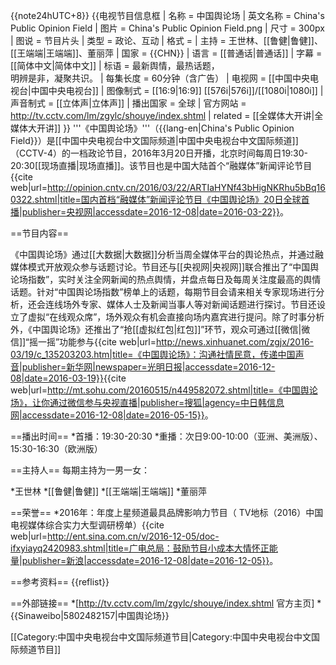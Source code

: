 {{note24hUTC+8}}
{{电视节目信息框
| 名称      = 中国舆论场
| 英文名称  = China's Public Opinion Field
| 图片      = China's Public Opinion Field.png
| 尺寸      = 300px
| 图说      = 节目片头
| 类型      = 政论、互动
| 格式      = 
| 主持      = 王世林、[[鲁健|鲁健]]、[[王端端|王端端]]、董丽萍
| 国家      = {{CHN}}
| 语言      = [[普通话|普通话]]
| 字幕      = [[简体中文|简体中文]]
| 标语      = 最新舆情，最热话题，<br/>明辨是非，凝聚共识。
| 每集长度  = 60分钟（含广告）
| 电视网    = [[中国中央电视台|中国中央电视台]]
| 图像制式  = [[16:9|16:9]] [[576i|576i]]/[[1080i|1080i]]
| 声音制式  = [[立体声|立体声]]
| 播出国家  = 全球
| 官方网站  = http://tv.cctv.com/lm/zgylc/shouye/index.shtml
| related  = [[全媒体大开讲|全媒体大开讲]]
}}
'''《中国舆论场》'''（{{lang-en|China's Public Opinion Field}}）是[[中国中央电视台中文国际频道|中国中央电视台中文国际频道]]（CCTV-4）的一档政论节目，2016年3月20日开播，北京时间每周日19:30-20:30[[现场直播|现场直播]]。该节目也是中国大陆首个“融媒体”新闻评论节目<ref>{{cite web|url=http://opinion.cntv.cn/2016/03/22/ARTIaHYNf43bHigNKRhu5bBq160322.shtml|title=国内首档“融媒体”新闻评论节目《中国舆论场》20日全球首播|publisher=央视网|accessdate=2016-12-08|date=2016-03-22}}</ref>。

==节目内容==

《中国舆论场》通过[[大数据|大数据]]分析当周全媒体平台的舆论热点，并通过融媒体模式开放观众参与话题讨论。节目还与[[央视网|央视网]]联合推出了“中国舆论场指数”，实时关注全网新闻的热点舆情，并盘点每日及每周关注度最高的舆情话题。针对“中国舆论场指数”榜单上的话题，每期节目会请来相关专家现场进行分析，还会连线场外专家、媒体人士及新闻当事人等对新闻话题进行探讨。节目还设立了虚拟“在线观众席”，场外观众有机会直接向场内嘉宾进行提问。除了时事分析外，《中国舆论场》还推出了“抢[[虚拟红包|红包]]”环节，观众可通过[[微信|微信]]“摇一摇”功能参与<ref>{{cite web|url=http://news.xinhuanet.com/zgjx/2016-03/19/c_135203203.htm|title=《中国舆论场》：沟通社情民意，传递中国声音|publisher=新华网|newspaper=光明日报|accessdate=2016-12-08|date=2016-03-19}}</ref><ref>{{cite web|url=http://mt.sohu.com/20160515/n449582072.shtml|title=《中国舆论场》，让你通过微信参与央视直播|publisher=搜狐|agency=中日韩信息网|accessdate=2016-12-08|date=2016-05-15}}</ref>。

==播出时间==
*首播：19:30-20:30
*重播：次日9:00-10:00（亚洲、美洲版）、15:30-16:30（欧洲版）

==主持人==
每期主持为一男一女：

*王世林
*[[鲁健|鲁健]]
*[[王端端|王端端]]
*董丽萍

==荣誉==
*2016年：年度上星频道最具品牌影响力节目（ TV地标（2016）中国电视媒体综合实力大型调研榜单）<ref>{{cite web|url=http://ent.sina.com.cn/v/2016-12-05/doc-ifxyiayq2420983.shtml|title=广电总局：鼓励节目小成本大情怀正能量|publisher=新浪|accessdate=2016-12-08|date=2016-12-05}}</ref>。

==参考资料==
{{reflist}}

==外部链接==
*[http://tv.cctv.com/lm/zgylc/shouye/index.shtml 官方主页]
*{{Sinaweibo|5802482157|中国舆论场}}

[[Category:中国中央电视台中文国际频道节目|Category:中国中央电视台中文国际频道节目]]